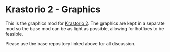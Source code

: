 # Krastorio 2 - Graphics

This is the graphics mod for [Krastorio 2](https://github.com/raiguard/krastorio-2). The graphics are kept in a separate mod so the base mod can be as light as possible, allowing for hotfixes to be feasible.

Please use the base repository linked above for all discussion.
